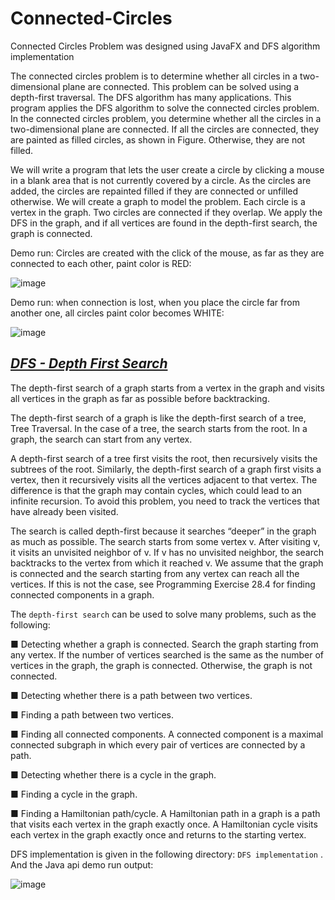 # Connected-Circles
Connected Circles Problem was designed using JavaFX and DFS algorithm implementation 

The connected circles problem is to determine whether all circles in a two-dimensional plane are connected. This problem can be solved using a depth-first traversal.
The DFS algorithm has many applications. This program applies the DFS algorithm to solve the connected circles problem. In the connected circles problem, you determine whether all the circles in a two-dimensional plane are connected. If all the circles are connected, they are painted as filled circles, as shown in Figure. Otherwise, they are not filled.

We will write a program that lets the user create a circle by clicking a mouse in a blank area that is not currently covered by a circle. As the circles are added, the circles are repainted filled if they are connected or unfilled otherwise. We will create a graph to model the problem. Each circle is a vertex in the graph. Two
circles are connected if they overlap. We apply the DFS in the graph, and if all vertices are found in the depth-first search, the graph is connected.

Demo run: Circles are created with the click of the mouse, as far as they are connected to each other, paint color is RED:

![image](https://user-images.githubusercontent.com/24220136/233263156-4370e336-6e4e-4f6d-9885-0cfe337271bb.png)

Demo run: when connection is lost, when you place the circle far from another one, all circles paint color becomes WHITE:

![image](https://user-images.githubusercontent.com/24220136/233263279-ea4b9208-2f24-40a5-b4a8-0e3d3606d257.png)

*[DFS - Depth First Search](https://en.wikipedia.org/wiki/Depth-first_search)*
------------------

The depth-first search of a graph starts from a vertex in the graph and visits all vertices in the graph as far as possible before backtracking. 

The depth-first search of a graph is like the depth-first search of a tree, Tree Traversal. In the case of a tree, the search starts from the root. In a graph, the search can
start from any vertex.

A depth-first search of a tree first visits the root, then recursively visits the subtrees of the root. Similarly, the depth-first search of a graph first visits a vertex, then it recursively visits all the vertices adjacent to that vertex. The difference is that the graph may contain cycles,
which could lead to an infinite recursion. To avoid this problem, you need to track the vertices that have already been visited.

The search is called depth-first because it searches “deeper” in the graph as much as possible. The search starts from some vertex v. After visiting v, it visits an unvisited neighbor of v. If v has no unvisited neighbor, the search backtracks to the vertex from which it reached v. We assume that the graph is connected and the search starting from any vertex can reach all the vertices. If this is not the case, see Programming Exercise 28.4 for finding connected components in a graph. 

The `depth-first search` can be used to solve many problems, such as the following:

 ■ Detecting whether a graph is connected. Search the graph starting from any vertex. If the number of vertices searched is the same as the number of vertices in the graph,
the graph is connected. Otherwise, the graph is not connected.

 ■ Detecting whether there is a path between two vertices.
 
 ■ Finding a path between two vertices.
 
 ■ Finding all connected components. A connected component is a maximal connected subgraph in which every pair of vertices are connected by a path.
 
 ■ Detecting whether there is a cycle in the graph.
 
 ■ Finding a cycle in the graph.
 
 ■ Finding a Hamiltonian path/cycle. A Hamiltonian path in a graph is a path that visits each vertex in the graph exactly once. A Hamiltonian cycle visits each vertex in the
graph exactly once and returns to the starting vertex. 

DFS implementation is given in the following directory: `DFS implementation` . And the Java api demo run output:

![image](https://user-images.githubusercontent.com/24220136/233265893-e3922aef-ea6d-4a3f-86d4-cd2246f94712.png)

